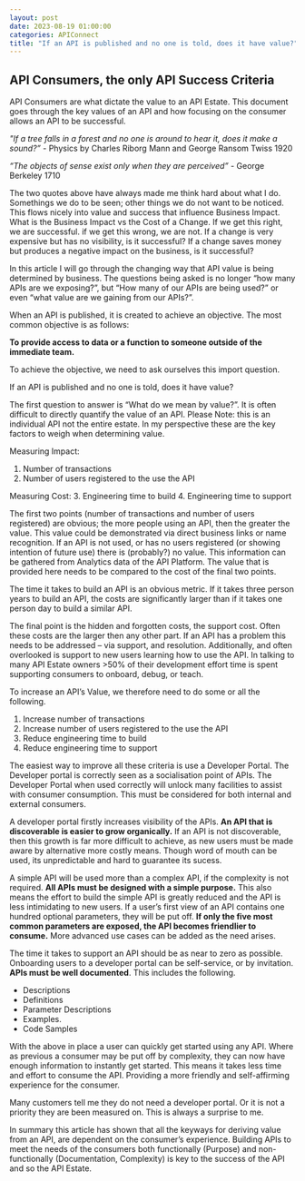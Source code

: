 ```yaml
---
layout: post
date: 2023-08-19 01:00:00
categories: APIConnect
title: "If an API is published and no one is told, does it have value?"
---
```


## API Consumers, the only API Success Criteria

API Consumers are what dictate the value to an API Estate. This document goes through the key values of an API and how focusing on the consumer allows an API to be successful.

<!--more-->


*"If a tree falls in a forest and no one is around to hear it, does it make a sound?”* - Physics by Charles Riborg Mann and George Ransom Twiss 1920

*“The objects of sense exist only when they are perceived”* - George Berkeley 1710


The two quotes above have always made me think hard about what I do. Somethings we do to be seen; other things we do not want to be noticed. This flows nicely into value and success that influence Business Impact. What is the Business Impact vs the Cost of a Change. If we get this right, we are successful. if we get this wrong, we are not. If a change is very expensive but has no visibility, is it successful?  If a change saves money but produces a negative impact on the business, is it successful?

In this article I will go through the changing way that API value is being determined by business. The questions being asked is no longer “how many APIs are we exposing?”, but “How many of our APIs are being used?” or even “what value are we gaining from our APIs?”.

When an API is published, it is created to achieve an objective. The most common objective is as follows:

**To provide access to data or a function to someone outside of the immediate team.**

To achieve the objective, we need to ask ourselves this import question.

If an API is published and no one is told, does it have value?

The first question to answer is “What do we mean by value?”. It is often difficult to directly quantify the value of an API. Please Note: this is an individual API not the entire estate. In my perspective these are the key factors to weigh when determining value.

Measuring Impact:
1.	Number of transactions
2.	Number of users registered to the use the API

Measuring Cost:
3.	Engineering time to build
4.	Engineering time to support




The first two points (number of transactions and number of users registered) are obvious; the more people using an API, then the greater the value. This value could be demonstrated via direct business links or name recognition.  If an API is not used, or has no users registered (or showing intention of future use) there is (probably?) no value.  This information can be gathered from Analytics data of the API Platform. The value that is provided here needs to be compared to the cost of the final two points.

The time it takes to build an API is an obvious metric. If it takes three person years to build an API, the costs are significantly larger than if it takes one person day to build a similar API.

The final point is the hidden and forgotten costs, the support cost. Often these costs are the larger then any other part. If an API has a problem this needs to be addressed – via support, and resolution. Additionally, and often overlooked is support to new users learning how to use the API. In talking to many API Estate owners >50% of their development effort time is spent supporting consumers to onboard, debug, or teach.

To increase an API’s Value, we therefore need to do some or all the following.

1.	Increase number of transactions
2.	Increase number of users registered to the use the API
3.	Reduce engineering time to build
4.	Reduce engineering time to support

The easiest way to improve all these criteria is use a Developer Portal. The Developer portal is correctly seen as a socialisation point of APIs. The Developer Portal when used correctly will unlock many facilities to assist with consumer consumption. This must be considered for both internal and external consumers.

A developer portal firstly increases visibility of the APIs. **An API that is discoverable is easier to grow organically.** If an API is not discoverable, then this growth is far more difficult to achieve, as new users must be made aware by alternative more costly means. Though word of mouth can be used, its unpredictable and hard to guarantee its sucess.


A simple API will be used more than a complex API, if the complexity is not required. **All APIs must be designed with a simple purpose.** This also means the effort to build the simple API is greatly reduced and the API is less intimidating to new users. If a user’s first view of an API contains one hundred optional parameters, they will be put off. **If only the five most common parameters are exposed, the API becomes friendlier to consume.**  More advanced use cases can be added as the need arises.

The time it takes to support an API should be as near to zero as possible. Onboarding users to a developer portal can be self-service, or by invitation. **APIs must be well documented**. This includes the following.
* Descriptions
* Definitions
* Parameter Descriptions
* Examples.
* Code Samples

With the above in place a user can quickly get started using any API. Where as previous a consumer may be put off by complexity, they can now have enough information to instantly get started.  This means it takes less time and effort to consume the API. Providing a more friendly and self-affirming experience for the consumer.

Many customers tell me they do not need a developer portal. Or it is not a priority they are been measured on. This is always a surprise to me.

In summary this article has shown that all the keyways for deriving value from an API, are dependent on the consumer’s experience. Building APIs to meet the needs of the consumers both functionally (Purpose) and non-functionally (Documentation, Complexity) is key to the success of the API and so the API Estate.  
